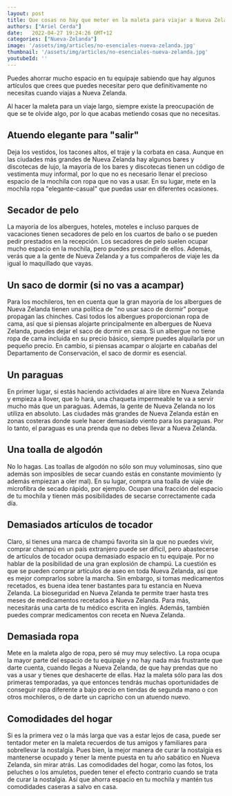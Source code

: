 ```yaml
---
layout: post
title: Que cosas no hay que meter en la maleta para viajar a Nueva Zelanda
authors: ["Ariel Cerda"]
date:   2022-04-27 19:24:26 GMT+12
categories: ["Nueva-Zelanda"]
image: '/assets/img/articles/no-esenciales-nueva-zelanda.jpg'
thumbnail: '/assets/img/articles/no-esenciales-nueva-zelanda.jpg'
youtubeId: ''
---
```


Puedes ahorrar mucho espacio en tu equipaje sabiendo que hay algunos artículos que crees que puedes necesitar pero que definitivamente no necesitas cuando viajas a Nueva Zelanda.

Al hacer la maleta para un viaje largo, siempre existe la preocupación de que se te olvide algo, por lo que acabas metiendo cosas que no necesitas.

## Atuendo elegante para "salir"

Deja los vestidos, los tacones altos, el traje y la corbata en casa. Aunque en las ciudades más grandes de Nueva Zelanda hay algunos bares y discotecas de lujo, la mayoría de los bares y discotecas tienen un código de vestimenta muy informal, por lo que no es necesario llenar el precioso espacio de la mochila con ropa que no vas a usar. En su lugar, mete en la mochila ropa "elegante-casual" que puedas usar en diferentes ocasiones.

## Secador de pelo

La mayoría de los albergues, hoteles, moteles e incluso parques de vacaciones tienen secadores de pelo en los cuartos de baño o se pueden pedir prestados en la recepción. Los secadores de pelo suelen ocupar mucho espacio en la mochila, pero puedes prescindir de ellos. Además, verás que a la gente de Nueva Zelanda y a tus compañeros de viaje les da igual lo maquillado que vayas.

## Un saco de dormir (si no vas a acampar)

Para los mochileros, ten en cuenta que la gran mayoría de los albergues de Nueva Zelanda tienen una política de "no usar saco de dormir" porque propagan las chinches. Casi todos los albergues proporcionan ropa de cama, así que si piensas alojarte principalmente en albergues de Nueva Zelanda, puedes dejar el saco de dormir en casa. Si un albergue no tiene ropa de cama incluida en su precio básico, siempre puedes alquilarla por un pequeño precio. En cambio, si piensas acampar o alojarte en cabañas del Departamento de Conservación, el saco de dormir es esencial.

## Un paraguas

En primer lugar, si estás haciendo actividades al aire libre en Nueva Zelanda y empieza a llover, que lo hará, una chaqueta impermeable te va a servir mucho más que un paraguas. Además, la gente de Nueva Zelanda no los utiliza en absoluto. Las ciudades más grandes de Nueva Zelanda están en zonas costeras donde suele hacer demasiado viento para los paraguas. Por lo tanto, el paraguas es una prenda que no debes llevar a Nueva Zelanda.

## Una toalla de algodón

No lo hagas. Las toallas de algodón no sólo son muy voluminosas, sino que además son imposibles de secar cuando estás en constante movimiento (y además empiezan a oler mal). En su lugar, compra una toalla de viaje de microfibra de secado rápido, por ejemplo. Ocupan una fracción del espacio de tu mochila y tienen más posibilidades de secarse correctamente cada día.

## Demasiados artículos de tocador

Claro, si tienes una marca de champú favorita sin la que no puedes vivir, comprar champú en un país extranjero puede ser dificil, pero abastecerse de artículos de tocador ocupa demasiado espacio en tu equipaje. Por no hablar de la posibilidad de una gran explosión de champú. La cuestión es que se pueden comprar artículos de aseo en toda Nueva Zelanda, así que es mejor comprarlos sobre la marcha. Sin embargo, si tomas medicamentos recetados, es buena idea tener bastantes para tu estancia en Nueva Zelanda. La bioseguridad en Nueva Zelanda te permite traer hasta tres meses de medicamentos recetados a Nueva Zelanda. Para más, necesitarás una carta de tu médico escrita en inglés. Además, también puedes comprar medicamentos con receta en Nueva Zelanda.

## Demasiada ropa

Mete en la maleta algo de ropa, pero sé muy muy selectivo. La ropa ocupa la mayor parte del espacio de tu equipaje y no hay nada más frustrante que darte cuenta, cuando llegas a Nueva Zelanda, de que hay prendas que no vas a usar y tienes que deshacerte de ellas. Haz la maleta sólo para las dos primeras temporadas, ya que entonces tendrás muchas oportunidades de conseguir ropa diferente a bajo precio en tiendas de segunda mano o con otros mochileros, o de darte un capricho con un atuendo nuevo.

## Comodidades del hogar

Si es la primera vez o la más larga que vas a estar lejos de casa, puede ser tentador meter en la maleta recuerdos de tus amigos y familiares para sobrellevar la nostalgia. Pues bien, la mejor manera de curar la nostalgia es mantenerse ocupado y tener la mente puesta en tu año sabático en Nueva Zelanda, sin mirar atrás. Las comodidades del hogar, como las fotos, los peluches o los amuletos, pueden tener el efecto contrario cuando se trata de curar la nostalgia. Así que ahorra espacio en tu mochila y mantén tus comodidades caseras a salvo en casa.